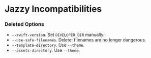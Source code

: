 # Jazzy Incompatibilities

### Deleted Options

* `--swift-version`.  Set `DEVELOPER_DIR` manually.
* `--use-safe-filenames`.  Delete: filenames are no longer dangerous.
* `--template-directory`.  Use `--theme`.
* `--assets-directory`.  Use `--theme`.
